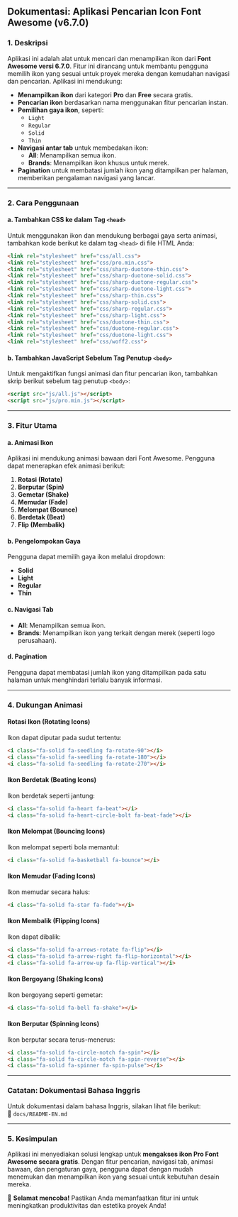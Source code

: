 ## **Dokumentasi: Aplikasi Pencarian Icon Font Awesome (v6.7.0)**

### **1. Deskripsi**
Aplikasi ini adalah alat untuk mencari dan menampilkan ikon dari **Font Awesome versi 6.7.0**. Fitur ini dirancang untuk membantu pengguna memilih ikon yang sesuai untuk proyek mereka dengan kemudahan navigasi dan pencarian. Aplikasi ini mendukung:

- **Menampilkan ikon** dari kategori **Pro** dan **Free** secara gratis.
- **Pencarian ikon** berdasarkan nama menggunakan fitur pencarian instan.
- **Pemilihan gaya ikon**, seperti:
  - `Light`
  - `Regular`
  - `Solid`
  - `Thin`
- **Navigasi antar tab** untuk membedakan ikon:
  - **All**: Menampilkan semua ikon.
  - **Brands**: Menampilkan ikon khusus untuk merek.
- **Pagination** untuk membatasi jumlah ikon yang ditampilkan per halaman, memberikan pengalaman navigasi yang lancar.

---

### **2. Cara Penggunaan**
#### **a. Tambahkan CSS ke dalam Tag `<head>`**
Untuk menggunakan ikon dan mendukung berbagai gaya serta animasi, tambahkan kode berikut ke dalam tag `<head>` di file HTML Anda:
```html
<link rel="stylesheet" href="css/all.css">
<link rel="stylesheet" href="css/pro.min.css">
<link rel="stylesheet" href="css/sharp-duotone-thin.css">
<link rel="stylesheet" href="css/sharp-duotone-solid.css">
<link rel="stylesheet" href="css/sharp-duotone-regular.css">
<link rel="stylesheet" href="css/sharp-duotone-light.css">
<link rel="stylesheet" href="css/sharp-thin.css">
<link rel="stylesheet" href="css/sharp-solid.css">
<link rel="stylesheet" href="css/sharp-regular.css">
<link rel="stylesheet" href="css/sharp-light.css">
<link rel="stylesheet" href="css/duotone-thin.css">
<link rel="stylesheet" href="css/duotone-regular.css">
<link rel="stylesheet" href="css/duotone-light.css">
<link rel="stylesheet" href="css/woff2.css">
```

#### **b. Tambahkan JavaScript Sebelum Tag Penutup `<body>`**
Untuk mengaktifkan fungsi animasi dan fitur pencarian ikon, tambahkan skrip berikut sebelum tag penutup `<body>`:
```html
<script src="js/all.js"></script>
<script src="js/pro.min.js"></script>
```

---

### **3. Fitur Utama**
#### **a. Animasi Ikon**
Aplikasi ini mendukung animasi bawaan dari Font Awesome. Pengguna dapat menerapkan efek animasi berikut:

1. **Rotasi (Rotate)**
2. **Berputar (Spin)**
3. **Gemetar (Shake)**
4. **Memudar (Fade)**
5. **Melompat (Bounce)**
6. **Berdetak (Beat)**
7. **Flip (Membalik)**

#### **b. Pengelompokan Gaya**
Pengguna dapat memilih gaya ikon melalui dropdown:
- **Solid**
- **Light**
- **Regular**
- **Thin**

#### **c. Navigasi Tab**
- **All**: Menampilkan semua ikon.
- **Brands**: Menampilkan ikon yang terkait dengan merek (seperti logo perusahaan).

#### **d. Pagination**
Pengguna dapat membatasi jumlah ikon yang ditampilkan pada satu halaman untuk menghindari terlalu banyak informasi.

---

### **4. Dukungan Animasi**

#### **Rotasi Ikon (Rotating Icons)**
Ikon dapat diputar pada sudut tertentu:
```html
<i class="fa-solid fa-seedling fa-rotate-90"></i>
<i class="fa-solid fa-seedling fa-rotate-180"></i>
<i class="fa-solid fa-seedling fa-rotate-270"></i>
```

#### **Ikon Berdetak (Beating Icons)**
Ikon berdetak seperti jantung:
```html
<i class="fa-solid fa-heart fa-beat"></i>
<i class="fa-solid fa-heart-circle-bolt fa-beat-fade"></i>
```

#### **Ikon Melompat (Bouncing Icons)**
Ikon melompat seperti bola memantul:
```html
<i class="fa-solid fa-basketball fa-bounce"></i>
```

#### **Ikon Memudar (Fading Icons)**
Ikon memudar secara halus:
```html
<i class="fa-solid fa-star fa-fade"></i>
```

#### **Ikon Membalik (Flipping Icons)**
Ikon dapat dibalik:
```html
<i class="fa-solid fa-arrows-rotate fa-flip"></i>
<i class="fa-solid fa-arrow-right fa-flip-horizontal"></i>
<i class="fa-solid fa-arrow-up fa-flip-vertical"></i>
```

#### **Ikon Bergoyang (Shaking Icons)**
Ikon bergoyang seperti gemetar:
```html
<i class="fa-solid fa-bell fa-shake"></i>
```

#### **Ikon Berputar (Spinning Icons)**
Ikon berputar secara terus-menerus:
```html
<i class="fa-solid fa-circle-notch fa-spin"></i>
<i class="fa-solid fa-circle-notch fa-spin-reverse"></i>
<i class="fa-solid fa-spinner fa-spin-pulse"></i>
```

---

### **Catatan: Dokumentasi Bahasa Inggris**
Untuk dokumentasi dalam bahasa Inggris, silakan lihat file berikut:  
📂 `docs/README-EN.md`

---

### **5. Kesimpulan**
Aplikasi ini menyediakan solusi lengkap untuk **mengakses ikon Pro Font Awesome secara gratis**. Dengan fitur pencarian, navigasi tab, animasi bawaan, dan pengaturan gaya, pengguna dapat dengan mudah menemukan dan menampilkan ikon yang sesuai untuk kebutuhan desain mereka.

🎉 **Selamat mencoba!** Pastikan Anda memanfaatkan fitur ini untuk meningkatkan produktivitas dan estetika proyek Anda!
